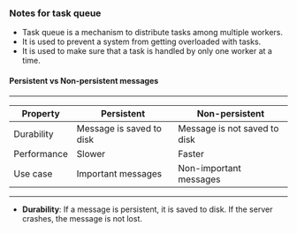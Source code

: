 ### Notes for task queue

- Task queue is a mechanism to distribute tasks among multiple workers.
- It is used to prevent a system from getting overloaded with tasks.
- It is used to make sure that a task is handled by only one worker at a time.

#### Persistent vs Non-persistent messages

--------------------------------------------

| Property      | Persistent               | Non-persistent               |
|---------------|--------------------------|------------------------------|
| Durability    | Message is saved to disk | Message is not saved to disk |
| Performance   | Slower                   | Faster                       |
| Use case      | Important messages       | Non-important messages       |
--------------------------------------------

- **Durability**: If a message is persistent, it is saved to disk. If the server crashes, the message is not lost.
